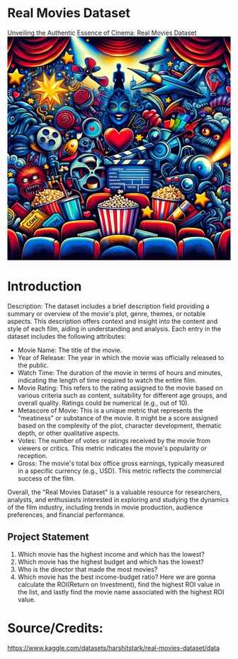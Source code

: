 # Real Movies Dataset
Unveiling the Authentic Essence of Cinema: Real Movies Dataset
![](movieschat.jpg)

# Introduction 
Description: The dataset includes a brief description field providing a summary or overview of the movie's plot, genre, themes, or notable aspects. This description offers context and insight into the content and style of each film, aiding in understanding and analysis.
Each entry in the dataset includes the following attributes:
- Movie Name: The title of the movie.
- Year of Release: The year in which the movie was officially released to the public.
- Watch Time: The duration of the movie in terms of hours and minutes, indicating the length of time required to watch the entire film.
- Movie Rating: This refers to the rating assigned to the movie based on various criteria such as content, suitability for different age groups, and overall quality. Ratings could be numerical (e.g., out of 10).
- Metascore of Movie: This is a unique metric that represents the "meatiness" or substance of the movie. It might be a score assigned based on the complexity of the plot, character development, thematic depth, or other qualitative aspects.
- Votes: The number of votes or ratings received by the movie from viewers or critics. This metric indicates the movie's popularity or reception.
- Gross: The movie's total box office gross earnings, typically measured in a specific currency (e.g., USD). This metric reflects the commercial success of the film.

Overall, the "Real Movies Dataset" is a valuable resource for researchers, analysts, and enthusiasts interested in exploring and studying the dynamics of the film industry, including trends in movie production, audience preferences, and financial performance.

## Project Statement
1. Which movie has the highest income and which has the lowest?
2. Which movie has the highest budget and which has the lowest?
3. Who is the director that made the most movies?
4. Which movie has the best income-budget ratio? Here we are gonna calculate the ROI(Return on Investment), find the highest ROI value in the list, and lastly find the movie name associated with the highest ROI value.




# Source/Credits:
https://www.kaggle.com/datasets/harshitstark/real-movies-dataset/data

